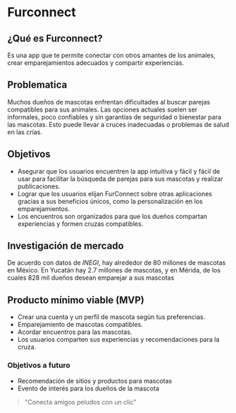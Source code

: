 # Furconnect

## ¿Qué es Furconnect?
Es una app que te permite conectar con otros amantes de los animales, crear emparejamientos adecuados y compartir experiencias.


## Problematica
Muchos dueños de mascotas enfrentan dificultades al buscar parejas compatibles para sus animales. Las opciones actuales suelen ser informales, poco confiables y sin garantías de seguridad o bienestar para las mascotas. Esto puede llevar a cruces inadecuadas o problemas de salud en las crías.


## Objetivos
-	Asegurar que los usuarios encuentren la app intuitiva y fácil y fácil de usar para facilitar la búsqueda de parejas para sus mascotas y realizar publicaciones.
-	Lograr que los usuarios elijan FurConnect sobre otras aplicaciones gracias a sus beneficios únicos, como la personalización en los emparejamientos.
-	Los encuentros son organizados para que los dueños compartan experiencias y formen cruzas compatibles.


## Investigación de mercado
De acuerdo con datos de *INEGI*, hay alrededor de 80 millones de mascotas en México. 
En Yucatán hay 2.7 millones de mascotas, y en Mérida, de los cuales 828 mil dueños desean emparejar a sus mascotas


## Producto mínimo viable (MVP)
-	Crear una cuenta y un perfil de mascota según tus preferencias.
-	Emparejamiento de mascotas compatibles.
-	Acordar encuentros para las mascotas.
-	Los usuarios comparten sus experiencias y recomendaciones para la cruza.


### Objetivos a futuro 
-	Recomendación de sitios y productos para mascotas
-	Evento de interés para los dueños de la mascota


> "Conecta amigos peludos con un clic"



